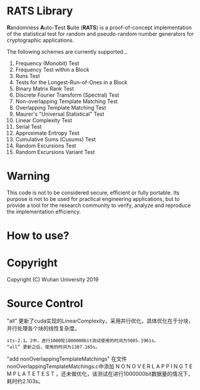 RATS Library
===========

**R**andomness **A**uto-**T**est **S**uite (**RATS**) is a proof-of-concept implementation of the statistical test for random and pseudo-random number generators for cryptographic applications.

The following schemes are currently supported...

1. Frequency (Monobit) Test
2. Frequency Test within a Block 
3. Runs Test
4. Tests for the Longest-Run-of-Ones in a Block
5. Binary Matrix Rank Test
6. Discrete Fourier Transform (Spectral) Test
7. Non-overlapping Template Matching Test
8. Overlapping Template Matching Test
9. Maurer's "Universal Statistical" Test
10. Linear Complexity Test
11. Serial Test
12. Approximate Entropy Test
13. Cumulative Sums (Cusums) Test
14. Random Excursions Test
15. Random Excursions Variant Test 



# Warning

This code is not to be considered secure, efficient or fully portable. 
Its purpose is not to be used for practical engineering applications, but to provide a tool for the research community to verify, analyze and reproduce the implementation efficiency.

# How to use?

# Copyright

Copyright (C) Wuhan University 2019


# Source Control
"all" 更新了cuda实现的LinearComplexity，采用并行优化，具体优化在于分块，并行处理各个块的线性复杂度。

    sts-2.1。2中，进行1000轮1000000bit测试使用的时间为5005.1961s。
    “all” 更新之后，使用的时间为1387.165s。

"add nonOverlappingTemplateMatchings" 
    在文件nonOverlappingTemplateMatchings.c中添加 N O N O V E R L A P P I N G  T E M P L A T E  T E S T ，还未做优化，该测试在进行1000000bit数据量的情况下，耗时约2.103s。
